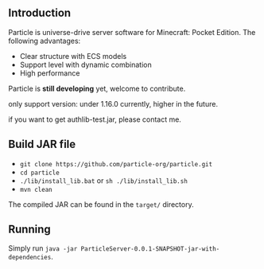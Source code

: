 Introduction
-------------

Particle is universe-drive server software for Minecraft: Pocket Edition.
The following advantages:

* Clear structure with ECS models
* Support level with dynamic combination
* High performance


Particle is **still developing** yet, welcome to contribute.

only support version: under 1.16.0 currently, higher in the future.

if you want to get authlib-test.jar, please contact me.


Build JAR file
-------------
- `git clone https://github.com/particle-org/particle.git`
- `cd particle`
- `./lib/install_lib.bat` or `sh ./lib/install_lib.sh`
- `mvn clean`

The compiled JAR can be found in the `target/` directory.

Running
-------------
Simply run `java -jar ParticleServer-0.0.1-SNAPSHOT-jar-with-dependencies`.

